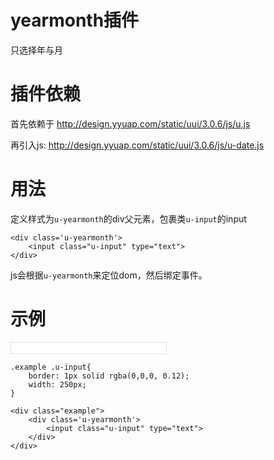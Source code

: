 # yearmonth插件

只选择年与月

# 插件依赖

首先依赖于 http://design.yyuap.com/static/uui/3.0.6/js/u.js


再引入js: http://design.yyuap.com/static/uui/3.0.6/js/u-date.js

# 用法

定义样式为`u-yearmonth`的div父元素，包裹类`u-input`的input

```
<div class='u-yearmonth'>
    <input class="u-input" type="text">
</div>

```

js会根据`u-yearmonth`来定位dom，然后绑定事件。


# 示例



<div class="example-content ex-hide"><style>.example .u-input{
	border: 1px solid rgba(0,0,0, 0.12);
	width: 250px;
}
</style></div>
<div class="example-content"><div class="example">
	<div class='u-yearmonth'>
	    <input class="u-input" type="text">
	</div>
</div></div>
<div class="examples-code"><pre><code>.example .u-input{
	border: 1px solid rgba(0,0,0, 0.12);
	width: 250px;
}</code></pre>
</div>
<div class="examples-code"><pre><code>&lt;div class="example">
	&lt;div class='u-yearmonth'>
	    &lt;input class="u-input" type="text">
	&lt;/div>
&lt;/div></code></pre>
</div>






